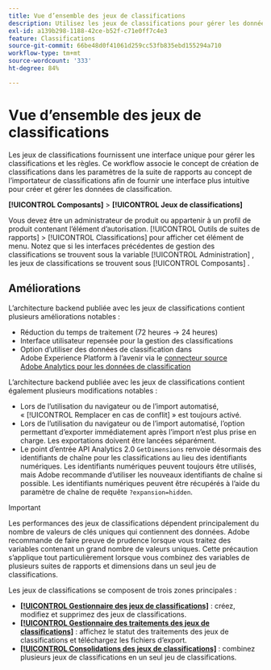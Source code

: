 ```yaml
---
title: Vue d’ensemble des jeux de classifications
description: Utilisez les jeux de classifications pour gérer les données de classification.
exl-id: a139b298-1188-42ce-b52f-c71e0ff7c4e3
feature: Classifications
source-git-commit: 66be48d0f41061d259cc53fb835ebd155294a710
workflow-type: tm+mt
source-wordcount: '333'
ht-degree: 84%

---
```


# Vue d’ensemble des jeux de classifications

Les jeux de classifications fournissent une interface unique pour gérer les classifications et les règles. Ce workflow associe le concept de création de classifications dans les paramètres de la suite de rapports au concept de l’importateur de classifications afin de fournir une interface plus intuitive pour créer et gérer les données de classification.

**[!UICONTROL Composants]** > **[!UICONTROL Jeux de classifications]**

Vous devez être un administrateur de produit ou appartenir à un profil de produit contenant l’élément d’autorisation. [!UICONTROL Outils de suites de rapports] > [!UICONTROL Classifications] pour afficher cet élément de menu. Notez que si les interfaces précédentes de gestion des classifications se trouvent sous la variable [!UICONTROL Administration] , les jeux de classifications se trouvent sous [!UICONTROL Composants] .

## Améliorations

L’architecture backend publiée avec les jeux de classifications contient plusieurs améliorations notables :

* Réduction du temps de traitement (72 heures → 24 heures)
* Interface utilisateur repensée pour la gestion des classifications
* Option d’utiliser des données de classification dans Adobe Experience Platform à l’avenir via le [connecteur source Adobe Analytics pour les données de classification](https://experienceleague.adobe.com/en/docs/experience-platform/sources/connectors/adobe-applications/classifications)

L’architecture backend publiée avec les jeux de classifications contient également plusieurs modifications notables :

* Lors de l’utilisation du navigateur ou de l’import automatisé, « [!UICONTROL Remplacer en cas de conflit] » est toujours activé.
* Lors de l’utilisation du navigateur ou de l’import automatisé, l’option permettant d’exporter immédiatement après l’import n’est plus prise en charge. Les exportations doivent être lancées séparément.
* Le point d’entrée API Analytics 2.0 `GetDimensions` renvoie désormais des identifiants de chaîne pour les classifications au lieu des identifiants numériques. Les identifiants numériques peuvent toujours être utilisés, mais Adobe recommande d’utiliser les nouveaux identifiants de chaîne si possible. Les identifiants numériques peuvent être récupérés à l’aide du paramètre de chaîne de requête `?expansion=hidden`.

>[!IMPORTANT]
>
>Les performances des jeux de classifications dépendent principalement du nombre de valeurs de clés uniques qui contiennent des données. Adobe recommande de faire preuve de prudence lorsque vous traitez des variables contenant un grand nombre de valeurs uniques. Cette précaution s’applique tout particulièrement lorsque vous combinez des variables de plusieurs suites de rapports et dimensions dans un seul jeu de classifications.

Les jeux de classifications se composent de trois zones principales :

* [**[!UICONTROL Gestionnaire des jeux de classifications]**](manage/set-manager.md) : créez, modifiez et supprimez des jeux de classifications.
* [**[!UICONTROL Gestionnaire des traitements des jeux de classifications]**](job-manager.md) : affichez le statut des traitements des jeux de classifications et téléchargez les fichiers d’export.
* [**[!UICONTROL Consolidations des jeux de classifications]**](consolidations/manage.md) : combinez plusieurs jeux de classifications en un seul jeu de classifications.
